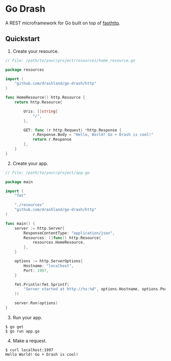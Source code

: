 # Go Drash

A REST microframework for Go built on top of [fasthttp](https://github.com/valyala/fasthttp).

## Quickstart

1. Create your resource.

```go
// File: /path/to/your/project/resources/home_resource.go

package resources

import (
	"github.com/drashland/go-drash/http"
)

func HomeResource() http.Resource {
	return http.Resource{

		Uris: []string{
			"/",
		},

		GET: func (r http.Request) *http.Response {
			r.Response.Body = "Hello, World! Go + Drash is cool!"
			return r.Response
		},
	}
}
```

2. Create your app.

```go
// File: /path/to/your/project/app.go

package main

import (
	"fmt"

	"./resources"
	"github.com/drashland/go-drash/http"
)

func main() {
	server := http.Server{
		ResponseContentType: "application/json",
		Resources: []func() http.Resource{
			resources.HomeResource,
		},
	}

	options := http.ServerOptions{
		Hostname: "localhost",
		Port: 1997,
	}

	fmt.Println(fmt.Sprintf(
		"Server started at http://%s:%d", options.Hostname, options.Port,
	))

	server.Run(options)
}
```

3. Run your app.

```shell
$ go get
$ go run app.go
```

4. Make a request.

```
$ curl localhost:1997
Hello World! Go + Drash is cool!
```
